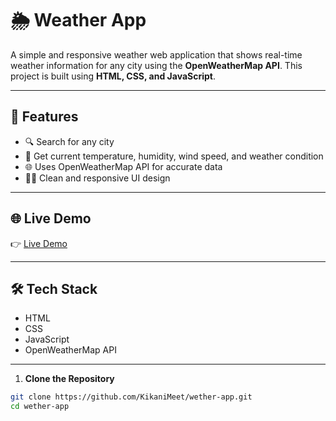 
# 🌦️ Weather App

A simple and responsive weather web application that shows real-time weather information for any city using the **OpenWeatherMap API**. This project is built using **HTML, CSS, and JavaScript**.

---

## 📌 Features

- 🔍 Search for any city
- 📍 Get current temperature, humidity, wind speed, and weather condition
- 🌐 Uses OpenWeatherMap API for accurate data
- 🧑‍💻 Clean and responsive UI design

---

## 🌐 Live Demo
  
👉 [Live Demo](https://kikanimeetwedhar.netlify.app/) 

---

## 🛠️ Tech Stack

- HTML
- CSS
- JavaScript
- OpenWeatherMap API

---

1. **Clone the Repository**

```bash
git clone https://github.com/KikaniMeet/wether-app.git
cd wether-app

